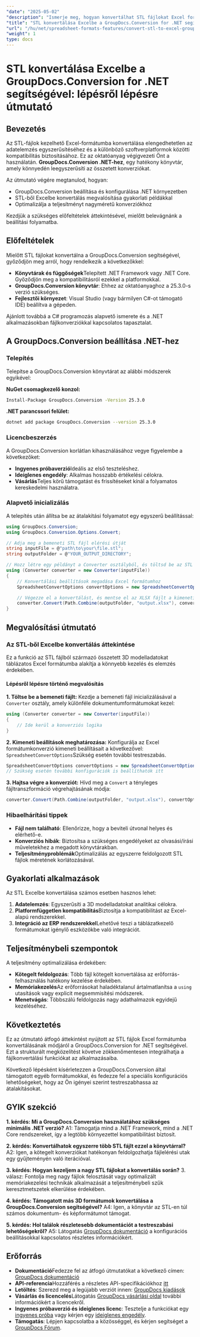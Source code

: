 ```yaml
---
"date": "2025-05-02"
"description": "Ismerje meg, hogyan konvertálhat STL fájlokat Excel formátumba a GroupDocs.Conversion for .NET segítségével. Ez a lépésről lépésre szóló útmutató leegyszerűsíti az adatelemzést és biztosítja a szoftverkompatibilitást."
"title": "STL konvertálása Excelbe a GroupDocs.Conversion for .NET segítségével | Lépésről lépésre útmutató"
"url": "/hu/net/spreadsheet-formats-features/convert-stl-to-excel-groupdocs-net/"
"weight": 1
type: docs
---
```

# STL konvertálása Excelbe a GroupDocs.Conversion for .NET segítségével: lépésről lépésre útmutató

## Bevezetés

Az STL-fájlok kezelhető Excel-formátumba konvertálása elengedhetetlen az adatelemzés egyszerűsítéséhez és a különböző szoftverplatformok közötti kompatibilitás biztosításához. Ez az oktatóanyag végigvezeti Önt a használatán. **GroupDocs.Conversion .NET-hez**, egy hatékony könyvtár, amely könnyedén leegyszerűsíti az összetett konverziókat.

Az útmutató végére megtanulod, hogyan:
- GroupDocs.Conversion beállítása és konfigurálása .NET környezetben
- STL-ből Excelbe konvertálás megvalósítása gyakorlati példákkal
- Optimalizálja a teljesítményt nagyméretű konverziókhoz

Kezdjük a szükséges előfeltételek áttekintésével, mielőtt belevágnánk a beállítási folyamatba.

## Előfeltételek

Mielőtt STL fájlokat konvertálna a GroupDocs.Conversion segítségével, győződjön meg arról, hogy rendelkezik a következőkkel:
- **Könyvtárak és függőségek**Telepített .NET Framework vagy .NET Core. Győződjön meg a kompatibilitásról ezekkel a platformokkal.
- **GroupDocs.Conversion könyvtár**: Ehhez az oktatóanyaghoz a 25.3.0-s verzió szükséges.
- **Fejlesztői környezet**: Visual Studio (vagy bármilyen C#-ot támogató IDE) beállítva a gépeden.

Ajánlott továbbá a C# programozás alapvető ismerete és a .NET alkalmazásokban fájlkonverziókkal kapcsolatos tapasztalat.

## A GroupDocs.Conversion beállítása .NET-hez

### Telepítés

Telepítse a GroupDocs.Conversion könyvtárat az alábbi módszerek egyikével:

**NuGet csomagkezelő konzol:**
```bash
Install-Package GroupDocs.Conversion -Version 25.3.0
```

**.NET parancssori felület:**
```bash
dotnet add package GroupDocs.Conversion --version 25.3.0
```

### Licencbeszerzés

A GroupDocs.Conversion korlátlan kihasználásához vegye figyelembe a következőket:
- **Ingyenes próbaverzió**Ideális az első teszteléshez.
- **Ideiglenes engedély**: Alkalmas hosszabb értékelési célokra.
- **Vásárlás**Teljes körű támogatást és frissítéseket kínál a folyamatos kereskedelmi használatra.

### Alapvető inicializálás

A telepítés után állítsa be az átalakítási folyamatot egy egyszerű beállítással:
```csharp
using GroupDocs.Conversion;
using GroupDocs.Conversion.Options.Convert;

// Adja meg a bemeneti STL fájl elérési útját
string inputFile = @"path\to\your\file.stl";
string outputFolder = @"YOUR_OUTPUT_DIRECTORY";

// Hozz létre egy példányt a Converter osztályból, és töltsd be az STL fájlt.
using (Converter converter = new Converter(inputFile))
{
    // Konvertálási beállítások megadása Excel formátumhoz
    SpreadsheetConvertOptions convertOptions = new SpreadsheetConvertOptions();

    // Végezze el a konvertálást, és mentse el az XLSX fájlt a kimeneti könyvtárba
    converter.Convert(Path.Combine(outputFolder, "output.xlsx"), convertOptions);
}
```

## Megvalósítási útmutató

### Az STL-ből Excelbe konvertálás áttekintése

Ez a funkció az STL fájlból származó összetett 3D modelladatokat táblázatos Excel formátumba alakítja a könnyebb kezelés és elemzés érdekében.

#### Lépésről lépésre történő megvalósítás

**1. Töltse be a bemeneti fájlt:**
Kezdje a bemeneti fájl inicializálásával a `Converter` osztály, amely különféle dokumentumformátumokat kezel:
```csharp
using (Converter converter = new Converter(inputFile))
{
    // Ide kerül a konverziós logika
}
```

**2. Kimeneti beállítások meghatározása:**
Konfigurálja az Excel formátumkonverzió kimeneti beállításait a következővel: `SpreadsheetConvertOptions`Szükség esetén további testreszabás.
```csharp
SpreadsheetConvertOptions convertOptions = new SpreadsheetConvertOptions();
// Szükség esetén további konfigurációk is beállíthatók itt
```

**3. Hajtsa végre a konverziót:**
Hívd meg a `Convert` a tényleges fájltranszformáció végrehajtásának módja:
```csharp
converter.Convert(Path.Combine(outputFolder, "output.xlsx"), convertOptions);
```

### Hibaelhárítási tippek
- **Fájl nem található**: Ellenőrizze, hogy a beviteli útvonal helyes és elérhető-e.
- **Konverziós hibák**: Biztosítsa a szükséges engedélyeket az olvasási/írási műveletekhez a megadott könyvtárakban.
- **Teljesítményproblémák**Optimalizálás az egyszerre feldolgozott STL fájlok méretének korlátozásával.

## Gyakorlati alkalmazások

Az STL Excelbe konvertálása számos esetben hasznos lehet:
1. **Adatelemzés**: Egyszerűsíti a 3D modelladatokat analitikai célokra.
2. **Platformfüggetlen kompatibilitás**Biztosítja a kompatibilitást az Excel-alapú rendszerekkel.
3. **Integráció az ERP rendszerekkel**Lehetővé teszi a táblázatkezelő formátumokat igénylő eszközökbe való integrációt.

## Teljesítménybeli szempontok

A teljesítmény optimalizálása érdekében:
- **Kötegelt feldolgozás**: Több fájl kötegelt konvertálása az erőforrás-felhasználás hatékony kezelése érdekében.
- **Memóriakezelés**Az erőforrásokat haladéktalanul ártalmatlanítsa a `using` utasítások vagy explicit megsemmisítési módszerek.
- **Menetvágás**: Többszálú feldolgozás nagy adathalmazok egyidejű kezeléséhez.

## Következtetés

Ez az útmutató átfogó áttekintést nyújtott az STL fájlok Excel formátumba konvertálásának módjáról a GroupDocs.Conversion for .NET segítségével. Ezt a strukturált megközelítést követve zökkenőmentesen integrálhatja a fájlkonvertálási funkciókat az alkalmazásaiba.

Következő lépésként kísérletezzen a GroupDocs.Conversion által támogatott egyéb formátumokkal, és fedezze fel a speciális konfigurációs lehetőségeket, hogy az Ön igényei szerint testreszabhassa az átalakításokat.

## GYIK szekció

**1. kérdés: Mi a GroupDocs.Conversion használatához szükséges minimális .NET verzió?**
A1: Támogatja mind a .NET Framework, mind a .NET Core rendszereket, így a legtöbb környezettel kompatibilitást biztosít.

**2. kérdés: Konvertálhatok egyszerre több STL fájlt ezzel a könyvtárral?**
A2: Igen, a kötegelt konverziókat hatékonyan feldolgozhatja fájlelérési utak egy gyűjteményén való iterációval.

**3. kérdés: Hogyan kezeljem a nagy STL fájlokat a konvertálás során?**
3. válasz: Fontolja meg nagy fájlok felosztását vagy optimalizált memóriakezelési technikák alkalmazását a teljesítménybeli szűk keresztmetszetek elkerülése érdekében.

**4. kérdés: Támogatott más 3D formátumok konvertálása a GroupDocs.Conversion segítségével?**
A4: Igen, a könyvtár az STL-en túl számos dokumentum- és képformátumot támogat.

**5. kérdés: Hol találok részletesebb dokumentációt a testreszabási lehetőségekről?**
A5: Látogatás [GroupDocs dokumentáció](https://docs.groupdocs.com/conversion/net/) a konfigurációs beállításokkal kapcsolatos részletes információkért.

## Erőforrás
- **Dokumentáció**Fedezze fel az átfogó útmutatókat a következő címen: [GroupDocs dokumentáció](https://docs.groupdocs.com/conversion/net/)
- **API-referencia**Hozzáférés a részletes API-specifikációkhoz [itt](https://reference.groupdocs.com/conversion/net/)
- **Letöltés**: Szerezd meg a legújabb verziót innen: [GroupDocs kiadások](https://releases.groupdocs.com/conversion/net/)
- **Vásárlás és licencelés**Látogatás [GroupDocs vásárlási oldal](https://purchase.groupdocs.com/buy) további információkért a licencekről.
- **Ingyenes próbaverzió és ideiglenes licenc**: Tesztelje a funkciókat egy [ingyenes próba](https://releases.groupdocs.com/conversion/net/) vagy kérjen egy [ideiglenes engedély](https://purchase.groupdocs.com/temporary-license/).
- **Támogatás**: Lépjen kapcsolatba a közösséggel, és kérjen segítséget a [GroupDocs Fórum](https://forum.groupdocs.com/c/conversion/10).